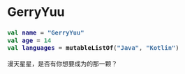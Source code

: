 # GerryYuu
<h3>

```Kotlin
val name = "GerryYuu"
val age = 14
val languages = mutableListOf("Java", "Kotlin")
```

</h3>

漫天星星，是否有你想要成为的那一颗？
